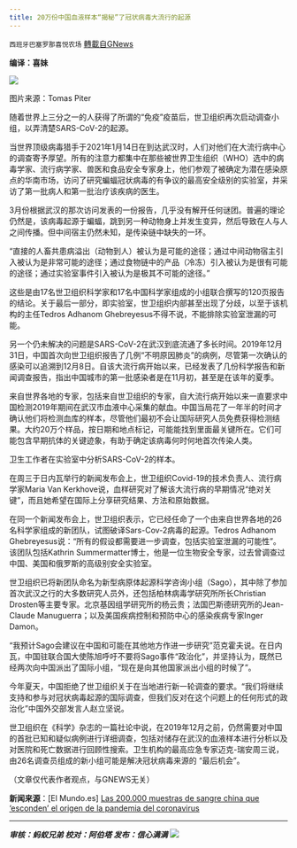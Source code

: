 ```yaml
---
title: 20万份中国血液样本“揭秘”了冠状病毒大流行的起源
---
```

`西班牙巴塞罗那喜悦农场` [轉載自GNews](https://gnews.org/zh-hans/1601279/)

**编译：喜妹**

![](https://assets.gnews.org/wp-content/uploads/2021/10/tempsnip30.png)

图片来源：Tomas Piter

随着世界上三分之一的人获得了所谓的“免疫”疫苗后，世卫组织再次启动调查小组，以弄清楚SARS-CoV-2的起源。

当世界顶级病毒猎手于2021年1月14日在到达武汉时，人们对他们在大流行病中心的调查寄予厚望。所有的注意力都集中在那些被世界卫生组织（WHO）选中的病毒学家、流行病学家、兽医和食品安全专家身上，他们参观了被确定为潜在感染原点的华南市场，访问了研究蝙蝠冠状病毒的有争议的最高安全级别的实验室，并采访了第一批病人和第一批治疗该疾病的医生。

3月份根据武汉的那次访问发表的一份报告，几乎没有解开任何谜团。普遍的理论仍然是，该病毒起源于蝙蝠，跳到另一种动物身上并发生变异，然后导致在人与人之间传播。但中间宿主仍然未知，是传染链中缺失的一环。

“直接的人畜共患病溢出（动物到人）被认为是可能的途径；通过中间动物宿主引入被认为是非常可能的途径；通过食物链中的产品（冷冻）引入被认为是很有可能的途径；通过实验室事件引入被认为是极其不可能的途径。”

这些是由17名世卫组织科学家和17名中国科学家组成的小组联合撰写的120页报告的结论。关于最后一部分，即实验室，世卫组织内部甚至出现了分歧，以至于该机构的主任Tedros Adhanom Ghebreyesus不得不说，不能排除实验室泄漏的可能。

另一个仍未解决的问题是SARS-CoV-2在武汉到底流通了多长时间。2019年12月31日，中国首次向世卫组织报告了几例“不明原因肺炎”的病例，尽管第一次确认的感染可以追溯到12月8日。自该大流行病开始以来，已经发表了几份科学报告和新闻调查报告，指出中国城市的第一批感染者是在11月初，甚至是在该年的夏季。

来自世界各地的专家，包括来自世卫组织的专家，自大流行病开始以来一直要求中国检测2019年期间在武汉市血液中心采集的献血。中国当局花了一年半的时间才确认他们将检测血库的样本，尽管他们最初不会让国际研究人员免费获得检测结果。大约20万个样品，按日期和地点标记，可能能找到里面最关键所在。它们可能包含早期抗体的关键迹象，有助于确定该病毒何时何地首次传染人类。

卫生工作者在实验室中分析SARS-CoV-2的样本。

在周三于日内瓦举行的新闻发布会上，世卫组织Covid-19的技术负责人、流行病学家Maria Van Kerkhove说，血样研究对了解该大流行病的早期情况“绝对关键”，而且她希望在国际上分享研究结果、方法和原始数据。

在同一个新闻发布会上，世卫组织表示，它已经任命了一个由来自世界各地的26名科学家组成的新团队，试图破译Sars-Cov-2病毒的起源。Tedros Adhanom Ghebreyesus说：“所有的假设都需要进一步调查，包括实验室泄漏的可能性”。该团队包括Kathrin Summermatter博士，他是一位生物安全专家，过去曾调查过中国、美国和俄罗斯的高级别安全实验室。

世卫组织已将新团队命名为新型病原体起源科学咨询小组（Sago），其中除了参加首次武汉之行的大多数研究人员外，还包括柏林病毒学研究所所长Christian Drosten等主要专家。北京基因组学研究所的杨云贵；法国巴斯德研究所的Jean-Claude Manuguerra；以及美国疾病控制和预防中心的感染疾病专家Inger Damon。

“我预计Sago会建议在中国和可能在其他地方作进一步研究”范克霍夫说。在日内瓦，中国驻联合国大使陈旭呼吁不要将Sago事件“政治化”，并坚持认为，既然已经两次向中国派出了国际小组，“现在是向其他国家派出小组的时候了”。

今年夏天，中国拒绝了世卫组织关于在当地进行新一轮调查的要求。“我们将继续支持和参与对冠状病毒起源的国际调查，但我们反对在这个问题上的任何形式的政治化”中国外交部发言人赵立坚说。

世卫组织在《科学》杂志的一篇社论中说，在2019年12月之前，仍然需要对中国的首批已知和疑似病例进行详细调查，包括对储存在武汉的血液样本进行分析以及对医院和死亡数据进行回顾性搜索。卫生机构的最高应急专家迈克-瑞安周三说，由26名调查员组成的新小组可能是解决冠状病毒来源的 “最后机会”。

（文章仅代表作者观点，与GNEWS无关）

**新闻来源**：[El Mundo.es] [Las 200.000 muestras de sangre china que ‘esconden’ el origen de la pandemia del coronavirus](https://www.elmundo.es/ciencia-y-salud/salud/2021/10/14/6167fbf721efa0452a8b45b0.html)

* * *

***审核：蚂蚁兄弟
校对：阿伯塔
发布：信心满满***
![](https://assets.gnews.org/wp-content/uploads/2021/10/GNEWS_CH.-1-3.jpeg)
